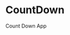 # CountDown
 Count Down App
    
        
                                        
                                      
                                   
                          
                  
        
 
 
  
